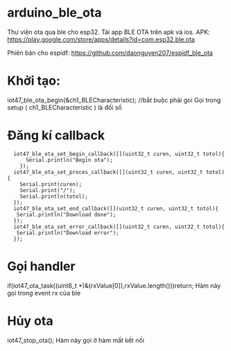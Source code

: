 # arduino_ble_ota
Thư viện ota qua ble cho esp32. Tải app BLE OTA trên apk và ios.
APK: https://play.google.com/store/apps/details?id=com.esp32.ble.ota

Phiên bản cho espidf: https://github.com/daonguyen207/espidf_ble_ota

# Khởi tạo:
iot47_ble_ota_begin(&ch1_BLECharacteristic); //bắt buộc phải goi
Gọi trong setup ( ch1_BLECharacteristic ) là đối số

# Đăng kí callback
```
  iot47_ble_ota_set_begin_callback([](uint32_t curen, uint32_t totol){
      Serial.println("Begin ota");
    });
  iot47_ble_ota_set_proces_callback([](uint32_t curen, uint32_t totol){
    Serial.print(curen);
    Serial.print("/");
    Serial.println(totol);
  });
  iot47_ble_ota_set_end_callback([](uint32_t curen, uint32_t totol){
   Serial.println("Download done");
  });
  iot47_ble_ota_set_error_callback([](uint32_t curen, uint32_t totol){
   Serial.println("Download error");
  });
```

# Gọi handler
if(iot47_ota_task((uint8_t *)&(rxValue[0]),rxValue.length()))return;
Hàm này gọi trong event rx của ble

# Hủy ota
iot47_stop_ota();
Hàm này gọi ở hàm mất kết nối

